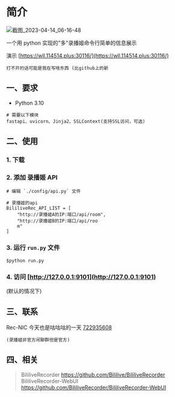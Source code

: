 # 简介

![截图_2023-04-14_06-16-48](https://user-images.githubusercontent.com/39889850/231895578-1c243467-7f52-4ea3-a9ab-0eb1919220d7.png)

一个用 python 实现的"多"录播姬命令行简单的信息展示

演示 [https://wll.114514.plus:30116/](https://wll.114514.plus:30116/)

    打不开的话可能是我在写啥东西 (比github上的新

## 一、要求

- Python 3.10
```
# 需要以下模块
fastapi、uvicorn、Jinja2、SSLContext(支持SSL访问，可选)
```

## 二、使用

### 1. 下载

### 2. 添加 录播姬 API

```
# 编辑 `./config/api.py` 文件

# 录播姬的api
BililiveRec_API_LIST = [
    "http://录播姬A的IP:端口/api/room",
    "http://录播姬B的IP:端口/api/roo
    m"
]
```

### 3. 运行 `run.py` 文件
```
$python run.py
```

### 4. 访问 [http://127.0.0.1:9101](http://127.0.0.1:9101)

(默认的情况下)

## 三、联系

Rec-NIC 今天也是咕咕咕的一天 [722935608](https://jq.qq.com/?_wv=1027&k=KI1Ly3kG)

    (录播姬非官方闲聊群但是官方)

## 四、相关
> BililiveRecorder https://github.com/Bililive/BililiveRecorder
> BililiveRecorder-WebUI https://github.com/BililiveRecorder/BililiveRecorder-WebUI